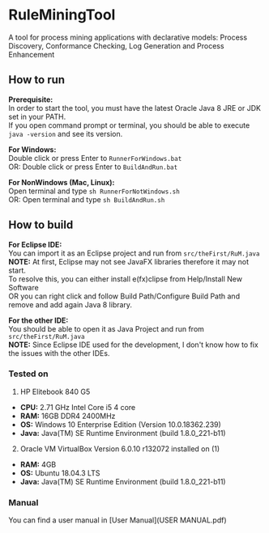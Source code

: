 # RuleMiningTool
A tool for process mining applications with declarative models: Process Discovery, Conformance Checking, 
Log Generation and Process Enhancement  

## How to run
**Prerequisite:**  
In order to start the tool, you must have the latest Oracle Java 8 JRE or JDK set in your PATH.  
If you open command prompt or terminal, you should be able to execute `java -version` and see its version.  

**For Windows:**  
Double click or press Enter to `RunnerForWindows.bat`  
OR: Double click or press Enter to `BuildAndRun.bat`  

**For NonWindows (Mac, Linux):**  
Open terminal and type `sh RunnerForNotWindows.sh`  
OR: Open terminal and type `sh BuildAndRun.sh`

## How to build
**For Eclipse IDE:**  
You can import it as an Eclipse project and run from `src/theFirst/RuM.java`  
**NOTE:** At first, Eclipse may not see JavaFX libraries therefore it may not start.  
To resolve this, you can either install e(fx)clipse from Help/Install New Software  
OR you can right click and follow Build Path/Configure Build Path and remove and add again Java 8 library.  

**For the other IDE:**  
You should be able to open it as Java Project and run from `src/theFirst/RuM.java`  
**NOTE:** Since Eclipse IDE used for the development, I don't know how to fix the issues with the other IDEs.

### Tested on
1) HP Elitebook 840 G5  
* **CPU:** 2.71 GHz Intel Core i5 4 core  
* **RAM:** 16GB DDR4 2400MHz  
* **OS:** Windows 10 Enterprise Edition (Version 10.0.18362.239)  
* **Java:** Java(TM) SE Runtime Environment (build 1.8.0_221-b11)  

2) Oracle VM VirtualBox Version 6.0.10 r132072 installed on (1)
* **RAM:** 4GB  
* **OS:** Ubuntu 18.04.3 LTS  
* **Java:** Java(TM) SE Runtime Environment (build 1.8.0_221-b11)  

### Manual
You can find a user manual in [User Manual](USER MANUAL.pdf)
